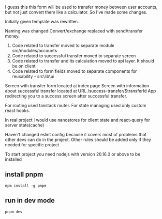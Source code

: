 I guess this this form will be used to transfer money between user accounts, but not just convert them like a calculator. So I've made some changes.

Initially given template was rewritten.

Naming was changed
Convert/exchange replaced with send/transfer money.

1. Code related to transfer moved to separate module src/modules/accounts
2. Code related to successful transfer moved to separate screen 
3. Code related to transfer and its calculation moved to api layer. It should be on client
4. Code related to form fields moved to separate components for reusability - src\lib\ui

Screen with transfer form located at index page
Screen with information about successful transfer located at URL /success-transfer/$transferId
App redirecting you to a success screen after successful transfer.

For routing used tanstack router.
For state managing used only custom react hooks.

In real project I would use nanostores for client state and react-query for server state(cache)

Haven't changed eslint config because it covers most of problems that other devs can do in the project. Other rules should be added only if they needed for specific project

To start project you need nodejs with version 20.16.0 or above to be installed

## install pnpm 
```
npm install -g pnpm
```

## run in dev mode
```
pnpm dev
```
